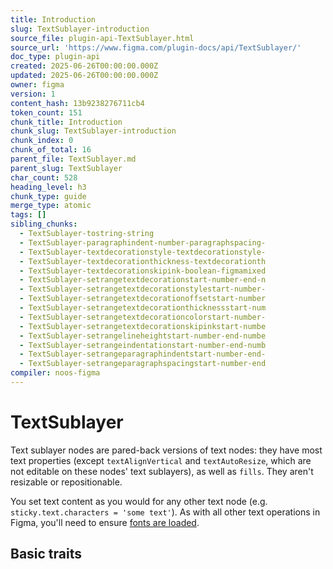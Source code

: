 ```yaml
---
title: Introduction
slug: TextSublayer-introduction
source_file: plugin-api-TextSublayer.html
source_url: 'https://www.figma.com/plugin-docs/api/TextSublayer/'
doc_type: plugin-api
created: 2025-06-26T00:00:00.000Z
updated: 2025-06-26T00:00:00.000Z
owner: figma
version: 1
content_hash: 13b9238276711cb4
token_count: 151
chunk_title: Introduction
chunk_slug: TextSublayer-introduction
chunk_index: 0
chunk_of_total: 16
parent_file: TextSublayer.md
parent_slug: TextSublayer
char_count: 528
heading_level: h3
chunk_type: guide
merge_type: atomic
tags: []
sibling_chunks:
  - TextSublayer-tostring-string
  - TextSublayer-paragraphindent-number-paragraphspacing-
  - TextSublayer-textdecorationstyle-textdecorationstyle-
  - TextSublayer-textdecorationthickness-textdecorationth
  - TextSublayer-textdecorationskipink-boolean-figmamixed
  - TextSublayer-setrangetextdecorationstart-number-end-n
  - TextSublayer-setrangetextdecorationstylestart-number-
  - TextSublayer-setrangetextdecorationoffsetstart-number
  - TextSublayer-setrangetextdecorationthicknessstart-num
  - TextSublayer-setrangetextdecorationcolorstart-number-
  - TextSublayer-setrangetextdecorationskipinkstart-numbe
  - TextSublayer-setrangelineheightstart-number-end-numbe
  - TextSublayer-setrangeindentationstart-number-end-numb
  - TextSublayer-setrangeparagraphindentstart-number-end-
  - TextSublayer-setrangeparagraphspacingstart-number-end
compiler: noos-figma
---
```


# TextSublayer

Text sublayer nodes are pared-back versions of text nodes: they have most text properties (except `textAlignVertical` and `textAutoResize`, which are not editable on these nodes' text sublayers), as well as `fills`. They aren't resizable or repositionable.

You set text content as you would for any other text node (e.g. `sticky.text.characters = 'some text'`). As with all other text operations in Figma, you'll need to ensure [fonts are loaded](/plugin-docs/working-with-text/#loading-fonts).

## Basic traits
